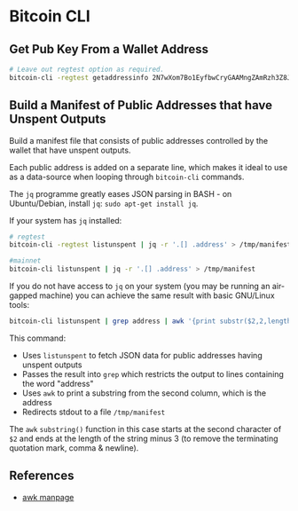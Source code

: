 Bitcoin CLI
===========

Get Pub Key From a Wallet Address
---------------------------------
```bash
# Leave out regtest option as required.
bitcoin-cli -regtest getaddressinfo 2N7wXom7Bo1EyfbwCryGAAMngZAmRzh3Z8J | jq -r .pubkey
```

Build a Manifest of Public Addresses that have Unspent Outputs
--------------------------------------------------------------
Build a manifest file that consists of public addresses controlled by the wallet that have unspent outputs.

Each public address is added on a separate line, which makes it ideal to use as a data-source when looping through `bitcoin-cli` commands.

The `jq` programme greatly eases JSON parsing in BASH - on Ubuntu/Debian, install `jq`: `sudo apt-get install jq`.

If your system has `jq` installed:

```bash
# regtest
bitcoin-cli -regtest listunspent | jq -r '.[] .address' > /tmp/manifest

#mainnet
bitcoin-cli listunspent | jq -r '.[] .address' > /tmp/manifest
```

If you do not have access to `jq` on your system (you may be running an air-gapped machine) you can achieve the same result with basic GNU/Linux tools:

```bash
bitcoin-cli listunspent | grep address | awk '{print substr($2,2,length($2)-3)}' > /tmp/manifest
```
This command:

* Uses `listunspent` to fetch JSON data for public addresses having unspent outputs
* Passes the result into `grep` which restricts the output to lines containing the word "address"
* Uses `awk` to print a substring from the second column, which is the address
* Redirects stdout to a file `/tmp/manifest`

The `awk` `substring()` function in this case starts at the second character of `$2` and ends at the length of the string minus 3 (to remove the terminating quotation mark, comma & newline).

References
----------
* [awk manpage][1]

[1]: https://linux.die.net/man/1/awk

